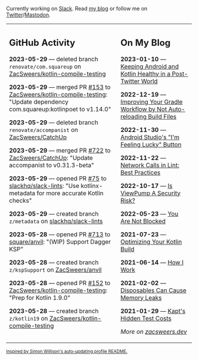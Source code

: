 Currently working on [Slack](https://slack.com/). Read [my blog](https://zacsweers.dev/) or follow me on [Twitter](https://twitter.com/ZacSweers)/[Mastodon](https://hachyderm.io/@ZacSweers).

<table><tr><td valign="top" width="60%">

## GitHub Activity
<!-- githubActivity starts -->
**2023-05-29** — deleted branch `renovate/com.squareup` on [ZacSweers/kotlin-compile-testing](https://github.com/ZacSweers/kotlin-compile-testing)

**2023-05-29** — merged PR [#153](https://github.com/ZacSweers/kotlin-compile-testing/pull/153) to [ZacSweers/kotlin-compile-testing](https://github.com/ZacSweers/kotlin-compile-testing): "Update dependency com.squareup:kotlinpoet to v1.14.0"

**2023-05-29** — deleted branch `renovate/accompanist` on [ZacSweers/CatchUp](https://github.com/ZacSweers/CatchUp)

**2023-05-29** — merged PR [#722](https://github.com/ZacSweers/CatchUp/pull/722) to [ZacSweers/CatchUp](https://github.com/ZacSweers/CatchUp): "Update accompanist to v0.31.3-beta"

**2023-05-29** — opened PR [#75](https://github.com/slackhq/slack-lints/pull/75) to [slackhq/slack-lints](https://github.com/slackhq/slack-lints): "Use kotlinx-metadata for more accurate Kotlin checks"

**2023-05-29** — created branch `z/metadata` on [slackhq/slack-lints](https://github.com/slackhq/slack-lints)

**2023-05-28** — opened PR [#713](https://github.com/square/anvil/pull/713) to [square/anvil](https://github.com/square/anvil): "(WIP) Support Dagger KSP"

**2023-05-28** — created branch `z/kspSupport` on [ZacSweers/anvil](https://github.com/ZacSweers/anvil)

**2023-05-28** — opened PR [#152](https://github.com/ZacSweers/kotlin-compile-testing/pull/152) to [ZacSweers/kotlin-compile-testing](https://github.com/ZacSweers/kotlin-compile-testing): "Prep for Kotlin 1.9.0"

**2023-05-28** — created branch `z/kotlin19` on [ZacSweers/kotlin-compile-testing](https://github.com/ZacSweers/kotlin-compile-testing)
<!-- githubActivity ends -->
</td><td valign="top" width="40%">

## On My Blog
<!-- blog starts -->
**2023-01-10** — [Keeping Android and Kotlin Healthy in a Post-Twitter World](https://www.zacsweers.dev/keeping-android-healthy/)

**2022-12-19** — [Improving Your Gradle Workflow by Not Auto-reloading Build Files](https://www.zacsweers.dev/improving-your-workflow-by-not-auto-reloading-build-files/)

**2022-11-30** — [Android Studio's "I'm Feeling Lucky" Button](https://www.zacsweers.dev/android-studios-im-feeling-lucky-button/)

**2022-11-22** — [Network Calls in Lint: Best Practices](https://www.zacsweers.dev/network-calls-in-lint-best-practices/)

**2022-10-17** — [Is ViewPump A Security Risk?](https://www.zacsweers.dev/is-viewpump-a-security-risk/)

**2022-05-23** — [You Are Not Blocked](https://www.zacsweers.dev/you-are-not-blocked/)

**2021-07-23** — [Optimizing Your Kotlin Build](https://www.zacsweers.dev/optimizing-your-kotlin-build/)

**2021-06-14** — [How I Work](https://www.zacsweers.dev/how-i-work/)

**2021-02-02** — [Disposables Can Cause Memory Leaks](https://www.zacsweers.dev/disposables-can-cause-memory-leaks/)

**2021-01-29** — [Kapt's Hidden Test Costs](https://www.zacsweers.dev/kapts-hidden-test-costs/)
<!-- blog ends -->
_More on [zacsweers.dev](https://zacsweers.dev/)_
</td></tr></table>

<sub><a href="https://simonwillison.net/2020/Jul/10/self-updating-profile-readme/">Inspired by Simon Willison's auto-updating profile README.</a></sub>